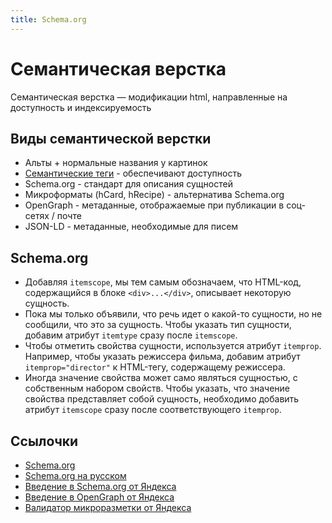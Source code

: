 ```yaml
---
title: Schema.org
---
```


# Семантическая верстка

Семантическая верстка — модификации html, направленные на доступность и индексируемость

## Виды семантической верстки

- Альты + нормальные названия у картинок
- [Семантические теги](https://www.w3schools.com/html/html5_semantic_elements.asp) - обеспечивают доступность
- Schema.org - стандарт для описания сущностей
- Микроформаты (hCard, hRecipe) - альтернатива Schema.org
- OpenGraph - метаданные, отображаемые при публикации в соц-сетях / почте
- JSON-LD - метаданные, необходимые для писем

## Schema.org

- Добавляя `itemscope`, мы тем самым обозначаем, что HTML-код, содержащийся в блоке `<div>...</div>`, описывает
  некоторую сущность.
- Пока мы только объявили, что речь идет о какой-то сущности, но не сообщили, что это за сущность. Чтобы указать тип
  сущности, добавим атрибут `itemtype` сразу после `itemscope`.
- Чтобы отметить свойства сущности, используется атрибут `itemprop`. Например, чтобы указать режиссера фильма, добавим
  атрибут `itemprop="director"` к HTML-тегу, содержащему режиссера.
- Иногда значение свойства может само являться сущностью, с собственным набором свойств. Чтобы указать, что значение
  свойства представляет собой сущность, необходимо добавить атрибут `itemscope` сразу после соответствующего `itemprop`.

## Ссылочки

- [Schema.org](https://schema.org/)
- [Schema.org на русском](http://ruschema.org/)
- [Введение в Schema.org от Яндекса](https://yandex.ru/support/webmaster/schema-org/intro-schema-org.html)
- [Введение в OpenGraph от Яндекса](https://yandex.ru/support/webmaster/open-graph/intro-open-graph.html)
- [Валидатор микроразметки от Яндекса](https://webmaster.yandex.ru/tools/microtest/)
